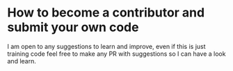# How to become a contributor and submit your own code

I am open to any suggestions to learn and improve, even if this is just training code feel
free to make any PR with suggestions so I can have a look and learn.